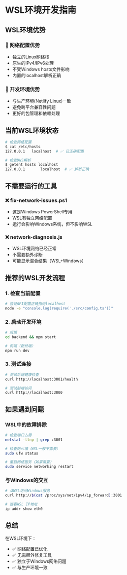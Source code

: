 # WSL环境开发指南

## WSL环境优势

### 🔹 网络配置优势
- 独立的Linux网络栈
- 原生的IPv4/IPv6处理
- 不受Windows hosts文件影响
- 内置的localhost解析正确

### 🔹 开发环境优势
- 与生产环境(Netlify Linux)一致
- 避免跨平台兼容性问题
- 更好的包管理和依赖处理

## 当前WSL环境状态

```bash
# 检查网络配置
$ cat /etc/hosts
127.0.0.1	localhost  # ✅ 已正确配置

# 检查DNS解析
$ getent hosts localhost
127.0.0.1       localhost  # ✅ 解析正确
```

## 不需要运行的工具

### ❌ fix-network-issues.ps1
- 这是Windows PowerShell专用
- WSL有独立网络配置
- 运行会影响Windows系统，但不影响WSL

### ❌ network-diagnosis.js  
- WSL环境网络已经正常
- 不需要额外诊断
- 可能显示混合结果（WSL+Windows）

## 推荐的WSL开发流程

### 1. 检查当前配置
```bash
# 验证API配置正确指向localhost
node -e "console.log(require('./src/config.ts'))"
```

### 2. 启动开发环境
```bash
# 后端
cd backend && npm start

# 前端（新终端）
npm run dev
```

### 3. 测试连接
```bash
# 测试后端健康检查
curl http://localhost:3001/health

# 测试前端访问
curl http://localhost:3000
```

## 如果遇到问题

### WSL中的故障排除
```bash
# 检查端口占用
netstat -tlnp | grep :3001

# 检查防火墙（WSL一般不需要）
sudo ufw status

# 重启网络服务（如果需要）
sudo service networking restart
```

### 与Windows的交互
```bash
# 从WSL访问Windows服务
curl http://$(cat /proc/sys/net/ipv4/ip_forward):3001

# 查看WSL IP地址
ip addr show eth0
```

## 总结

在WSL环境下：
- ✅ 网络配置已优化
- ✅ 无需额外修复工具
- ✅ 独立于Windows网络问题
- ✅ 与生产环境一致